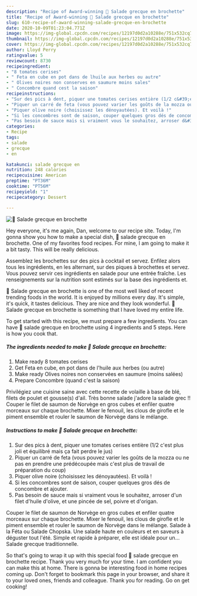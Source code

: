 ```yaml
---
description: "Recipe of Award-winning 🌺 Salade grecque en brochette"
title: "Recipe of Award-winning 🌺 Salade grecque en brochette"
slug: 610-recipe-of-award-winning-salade-grecque-en-brochette
date: 2020-10-09T01:23:04.771Z
image: https://img-global.cpcdn.com/recipes/12197d0d2a10288e/751x532cq70/🌺-salade-grecque-en-brochette-photo-principale-de-la-recette.jpg
thumbnail: https://img-global.cpcdn.com/recipes/12197d0d2a10288e/751x532cq70/🌺-salade-grecque-en-brochette-photo-principale-de-la-recette.jpg
cover: https://img-global.cpcdn.com/recipes/12197d0d2a10288e/751x532cq70/🌺-salade-grecque-en-brochette-photo-principale-de-la-recette.jpg
author: Lloyd Perry
ratingvalue: 5
reviewcount: 8730
recipeingredient:
- "8 tomates cerises"
- " Feta en cube en pot dans de lhuile aux herbes ou autre"
- " Olives noires non conserves en saumure moins sales"
- " Concombre quand cest la saison"
recipeinstructions:
- "Sur des pics à dent, piquer une tomates cerises entière (1/2 c&#39;est plus joli et équilibré mais ça fait perdre le jus)"
- "Piquer un carré de feta (vous pouvez varier les goûts de la mozza ou ne pas en prendre une prédécoupée mais c&#39;est plus de travail de préparation du coup)"
- "Piquer olive noire (choisissez les dénoyautées). Et voilà !"
- "Si les concombres sont de saison, couper quelques gros dés de concombre et ajouter."
- "Pas besoin de sauce mais si vraiment vous le souhaitez, arroser d&#39;un filet d&#39;huile d&#39;olive, et une pincée de sel, poivre et d&#39;origan."
categories:
- Recipe
tags:
- salade
- grecque
- en

katakunci: salade grecque en 
nutrition: 248 calories
recipecuisine: American
preptime: "PT36M"
cooktime: "PT56M"
recipeyield: "1"
recipecategory: Dessert

---
```



![🌺 Salade grecque en brochette](https://img-global.cpcdn.com/recipes/12197d0d2a10288e/751x532cq70/🌺-salade-grecque-en-brochette-photo-principale-de-la-recette.jpg)

Hey everyone, it's me again, Dan, welcome to our recipe site. Today, I'm gonna show you how to make a special dish, 🌺 salade grecque en brochette. One of my favorites food recipes. For mine, I am going to make it a bit tasty. This will be really delicious.

Assemblez les brochettes sur des pics à cocktail et servez. Enfilez alors tous les ingrédients, en les alternant, sur des piques à brochettes et servez. Vous pouvez servir ces ingrédients en salade pour une entrée fraîche. Les renseignements sur la nutrition sont estimés sur la base des ingrédients et.

🌺 Salade grecque en brochette is one of the most well liked of recent trending foods in the world. It is enjoyed by millions every day. It's simple, it's quick, it tastes delicious. They are nice and they look wonderful. 🌺 Salade grecque en brochette is something that I have loved my entire life.


To get started with this recipe, we must prepare a few ingredients. You can have 🌺 salade grecque en brochette using 4 ingredients and 5 steps. Here is how you cook that.

<!--inarticleads1-->

##### The ingredients needed to make 🌺 Salade grecque en brochette:

1. Make ready 8 tomates cerises
1. Get  Feta en cube, en pot dans de l&#39;huile aux herbes (ou autre)
1. Make ready  Olives noires non conservées en saumure (moins salées)
1. Prepare  Concombre (quand c&#39;est la saison)


Privilégiez une cuisine saine avec cette recette de volaille à base de blé, filets de poulet et gousse(s) d&#39;ail. Très bonne salade j&#39;adore la salade grec !! Couper le filet de saumon de Norvège en gros cubes et enfiler quatre morceaux sur chaque brochette. Mixer le fenouil, les clous de girofle et le piment ensemble et rouler le saumon de Norvège dans le mélange. 

<!--inarticleads2-->

##### Instructions to make 🌺 Salade grecque en brochette:

1. Sur des pics à dent, piquer une tomates cerises entière (1/2 c&#39;est plus joli et équilibré mais ça fait perdre le jus)
1. Piquer un carré de feta (vous pouvez varier les goûts de la mozza ou ne pas en prendre une prédécoupée mais c&#39;est plus de travail de préparation du coup)
1. Piquer olive noire (choisissez les dénoyautées). Et voilà !
1. Si les concombres sont de saison, couper quelques gros dés de concombre et ajouter.
1. Pas besoin de sauce mais si vraiment vous le souhaitez, arroser d&#39;un filet d&#39;huile d&#39;olive, et une pincée de sel, poivre et d&#39;origan.


Couper le filet de saumon de Norvège en gros cubes et enfiler quatre morceaux sur chaque brochette. Mixer le fenouil, les clous de girofle et le piment ensemble et rouler le saumon de Norvège dans le mélange. Salade à la Féta ou Salade Chopska. Une salade haute en couleurs et en saveurs à déguster tout l&#39;été. Simple et rapide à préparer, elle est idéale pour un… Salade grecque traditionnelle. 

So that's going to wrap it up with this special food 🌺 salade grecque en brochette recipe. Thank you very much for your time. I am confident you can make this at home. There is gonna be interesting food in home recipes coming up. Don't forget to bookmark this page in your browser, and share it to your loved ones, friends and colleague. Thank you for reading. Go on get cooking!
